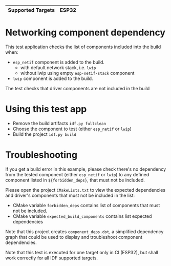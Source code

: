 | Supported Targets | ESP32 |
| ----------------- | ----- |

# Networking component dependency

This test application checks the list of components included into the build when:
* `esp_netif` component is added to the build.
    - with default network stack, i.e. `lwip`
    - without lwip using empty `esp-netif-stack` component
* `lwip`  component is added to the build.

The test checks that driver components are not included in the build

# Using this test app

* Remove the build artifacts `idf.py fullclean`
* Choose the component to test (either `esp_netif` or `lwip`)
* Build the project `idf.py build`

# Troubleshooting

If you get a build error in this example, please check there's no dependency from the tested component (either `esp_netif` or `lwip`) to any defined component listed in `${forbidden_deps}`, that must not be included.

Please open the project `CMakeLists.txt` to view the expected dependencies and driver's components that must not be included in the list:
* CMake variable `forbidden_deps` contains list of components that must not be included.
* CMake variable `expected_build_components` contains list expected dependencies

Note that this project creates `component_deps.dot`, a simplified dependency graph that could be used to display and troubleshoot component dependencies.

Note that this test is executed for one target only in CI (ESP32), but shall work correctly for all IDF supported targets.
